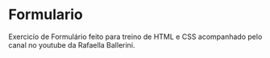 # Formulario

Exercicío de Formulário feito para treino de HTML e CSS acompanhado pelo canal no youtube da Rafaella Ballerini.
